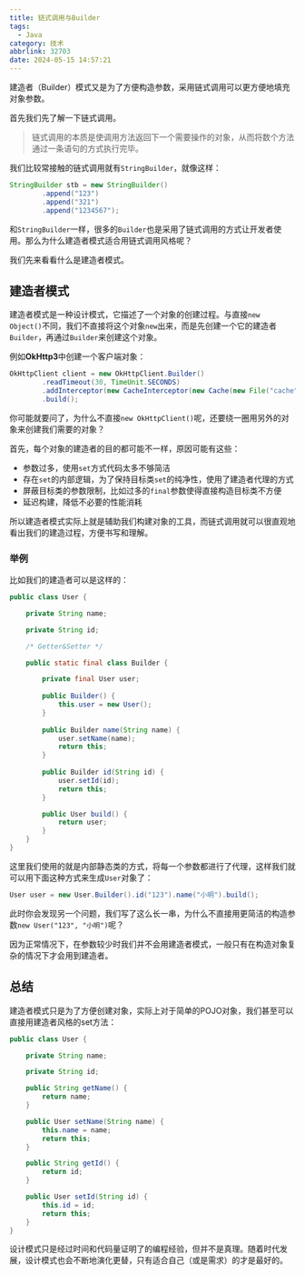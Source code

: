 ```yaml
---
title: 链式调用与Builder
tags:
  - Java
category: 技术
abbrlink: 32703
date: 2024-05-15 14:57:21
---
```

建造者（Builder）模式又是为了方便构造参数，采用链式调用可以更方便地填充对象参数。
<!-- more -->

首先我们先了解一下链式调用。

> 链式调用的本质是使调用方法返回下一个需要操作的对象，从而将数个方法通过一条语句的方式执行完毕。

我们比较常接触的链式调用就有`StringBuilder`，就像这样：

```java
StringBuilder stb = new StringBuilder()
        .append("123")
        .append("321")
        .append("1234567");
```

和`StringBuilder`一样，很多的`Builder`也是采用了链式调用的方式让开发者使用。那么为什么建造者模式适合用链式调用风格呢？

我们先来看看什么是建造者模式。

## 建造者模式

建造者模式是一种设计模式，它描述了一个对象的创建过程。与直接`new Object()`不同，我们不直接将这个对象`new`出来，而是先创建一个它的建造者`Builder`，再通过`Builder`来创建这个对象。

例如**OkHttp3**中创建一个客户端对象：

```java
OkHttpClient client = new OkHttpClient.Builder()
        .readTimeout(30, TimeUnit.SECONDS)
        .addInterceptor(new CacheInterceptor(new Cache(new File("cache"), 20000)))
        .build();
```

你可能就要问了，为什么不直接`new OkHttpClient()`呢，还要绕一圈用另外的对象来创建我们需要的对象？

首先，每个对象的建造者的目的都可能不一样，原因可能有这些：

- 参数过多，使用`set`方式代码太多不够简洁
- 存在`set`的内部逻辑，为了保持目标类`set`的纯净性，使用了建造者代理的方式
- 屏蔽目标类的参数限制，比如过多的`final`参数使得直接构造目标类不方便
- 延迟构建，降低不必要的性能消耗

所以建造者模式实际上就是辅助我们构建对象的工具，而链式调用就可以很直观地看出我们的建造过程，方便书写和理解。

### 举例

比如我们的建造者可以是这样的：

```java
public class User {

    private String name;

    private String id;

    /* Getter&Setter */

    public static final class Builder {

        private final User user;
        
        public Builder() {
            this.user = new User();
        }
        
        public Builder name(String name) {
            user.setName(name);
            return this;
        }
        
        public Builder id(String id) {
            user.setId(id);
            return this;
        }

        public User build() {
            return user;
        }
    }
}
```

这里我们使用的就是内部静态类的方式，将每一个参数都进行了代理，这样我们就可以用下面这种方式来生成`User`对象了：

```java
User user = new User.Builder().id("123").name("小明").build();
```

此时你会发现另一个问题，我们写了这么长一串，为什么不直接用更简洁的构造参数`new User("123", "小明")`呢？

因为正常情况下，在参数较少时我们并不会用建造者模式，一般只有在构造对象复杂的情况下才会用到建造者。

## 总结

建造者模式只是为了方便创建对象，实际上对于简单的POJO对象，我们甚至可以直接用建造者风格的set方法：

```java
public class User {

    private String name;

    private String id;

    public String getName() {
        return name;
    }

    public User setName(String name) {
        this.name = name;
        return this;
    }

    public String getId() {
        return id;
    }

    public User setId(String id) {
        this.id = id;
        return this;
    }
}
```

设计模式只是经过时间和代码量证明了的编程经验，但并不是真理。随着时代发展，设计模式也会不断地演化更替，只有适合自己（或是需求）的才是最好的。